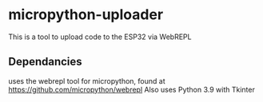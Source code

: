 # micropython-uploader
This is a tool to upload code to the ESP32 via WebREPL

## Dependancies
uses the webrepl tool for micropython, found at https://github.com/micropython/webrepl
Also uses Python 3.9 with Tkinter